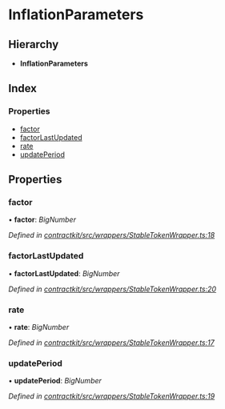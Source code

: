 # InflationParameters

## Hierarchy

* **InflationParameters**

## Index

### Properties

* [factor]()
* [factorLastUpdated]()
* [rate]()
* [updatePeriod]()

## Properties

### factor

• **factor**: _BigNumber_

_Defined in_ [_contractkit/src/wrappers/StableTokenWrapper.ts:18_](https://github.com/celo-org/celo-monorepo/blob/master/packages/contractkit/src/wrappers/StableTokenWrapper.ts#L18)

### factorLastUpdated

• **factorLastUpdated**: _BigNumber_

_Defined in_ [_contractkit/src/wrappers/StableTokenWrapper.ts:20_](https://github.com/celo-org/celo-monorepo/blob/master/packages/contractkit/src/wrappers/StableTokenWrapper.ts#L20)

### rate

• **rate**: _BigNumber_

_Defined in_ [_contractkit/src/wrappers/StableTokenWrapper.ts:17_](https://github.com/celo-org/celo-monorepo/blob/master/packages/contractkit/src/wrappers/StableTokenWrapper.ts#L17)

### updatePeriod

• **updatePeriod**: _BigNumber_

_Defined in_ [_contractkit/src/wrappers/StableTokenWrapper.ts:19_](https://github.com/celo-org/celo-monorepo/blob/master/packages/contractkit/src/wrappers/StableTokenWrapper.ts#L19)


